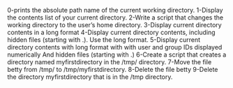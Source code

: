 0-prints the absolute path name of the current working directory.
1-Display the contents list of your current directory.
2-Write a script that changes the working directory to the user’s home directory.
3-Display current directory contents in a long format
4-Display current directory contents, including hidden files (starting with .). Use the long format.
5-Display current directory contents with long format with with user and group IDs displayed numerically And hidden files (starting with .)
6-Create a script that creates a directory named myfirstdirectory in the /tmp/ directory.
7-Move the file betty from /tmp/ to /tmp/myfirstdirectory.
8-Delete the file betty
9-Delete the directory myfirstdirectory that is in the /tmp directory.

